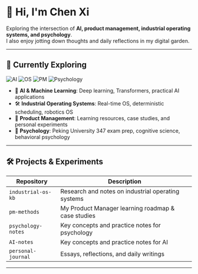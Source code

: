 

# 👋 Hi, I'm Chen Xi  

Exploring the intersection of **AI, product management, industrial operating systems, and psychology**.  
I also enjoy jotting down thoughts and daily reflections in my digital garden.  

---

## 🌱 Currently Exploring
![AI](https://img.shields.io/badge/-AI%20Learning-blue?logo=openai&logoColor=white)
![OS](https://img.shields.io/badge/-Industrial%20OS-orange?logo=linux&logoColor=white)
![PM](https://img.shields.io/badge/-Product%20Management-green?logo=notion&logoColor=white)
![Psychology](https://img.shields.io/badge/-Psychology-purple?logo=bookstack&logoColor=white)

- 🤖 **AI & Machine Learning**: Deep learning, Transformers, practical AI applications  
- 🛠️ **Industrial Operating Systems**: Real-time OS, deterministic scheduling, robotics OS  
- 📝 **Product Management**: Learning resources, case studies, and personal experiments  
- 🧠 **Psychology**: Peking University 347 exam prep, cognitive science, behavioral psychology  

---


## 🛠️ Projects & Experiments
| Repository | Description |
|------------|-------------|
| `industrial-os-kb` | Research and notes on industrial operating systems |
| `pm-methods` | My Product Manager learning roadmap & case studies |
| `psychology-notes` | Key concepts and practice notes for psychology |
| `AI-notes` |Key concepts and practice notes for AI  |
| `personal-journal` | Essays, reflections, and daily writings |

---



